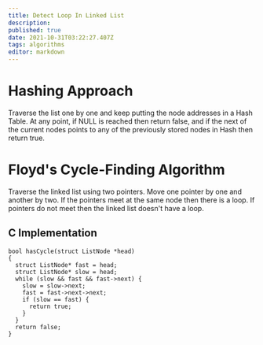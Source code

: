 ```yaml
---
title: Detect Loop In Linked List
description: 
published: true
date: 2021-10-31T03:22:27.407Z
tags: algorithms
editor: markdown
---
```


# Hashing Approach

Traverse the list one by one and keep putting the node addresses in a Hash Table. At any point, if NULL is reached then return false, and if the next of the current nodes points to any of the previously stored nodes in  Hash then return true.

# Floyd's Cycle-Finding Algorithm
Traverse the linked list using two pointers. Move one pointer by one and another by two. If the pointers meet at the same node then there is a loop. If pointers do not meet then the linked list doesn't have a loop. 

## C Implementation
```
bool hasCycle(struct ListNode *head)
{
  struct ListNode* fast = head;
  struct ListNode* slow = head;
  while (slow && fast && fast->next) {
    slow = slow->next;
    fast = fast->next->next;
    if (slow == fast) {
      return true;
    }
  }
  return false;
}
```